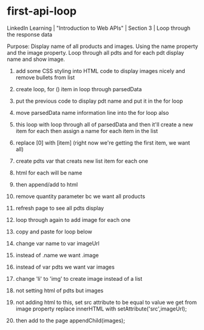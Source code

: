 # first-api-loop

LinkedIn Learning | "Introduction to Web APIs" | Section 3 | Loop through the response data

Purpose:  Display name of all products and images.  Using the name property and the image property.
Loop through all pdts and for each pdt display name and show image.

1) add some CSS styling into HTML code to display images nicely and remove bullets from list

2) create loop, for ()
item in loop through parsedData

3) put the previous code to display pdt name and put it in the for loop

4) move parsedData name information line into the for loop also

5) this loop with loop through all of parsedData and then it'll create a new item for each
then assign a name for each item in the list

6) replace [0] with [item] (right now we're getting the first item, we want all)

7) create pdts var that creats new list item for each one

8) html for each will be name

9) then append/add to html

10) remove quantity parameter bc we want all products

11) refresh page to see all pdts display

12) loop through again to add image for each one

13) copy and paste for loop below

14) change var name to var imageUrl

15) instead of .name we want .image

16) instead of var pdts we want var images

17) change 'li' to 'img' to create image instead of a list

18) not setting html of pdts but images

19) not adding html to this, set src attribute to be equal to value we get from image property
replace innerHTML with setAttribute('src',imageUrl);

20) then add to the page
appendChild(images);
